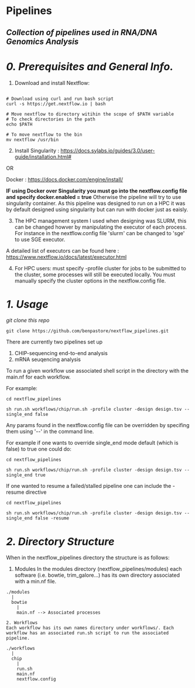 # **Pipelines**

## *Collection of pipelines used in RNA/DNA Genomics Analysis*

# *0. Prerequisites and General Info.*

1. Download and install Nextflow: 
```

# Download using curl and run bash script
curl -s https://get.nextflow.io | bash

# Move nextflow to directory witihin the scope of $PATH variable
# To check directories in the path 
echo $PATH

# To move nextflow to the bin
mv nextflow /usr/bin
```

2. Install Singularity : https://docs.sylabs.io/guides/3.0/user-guide/installation.html#

OR 

Docker : https://docs.docker.com/engine/install/

**IF using Docker over Singularity you must go into the nextflow.config file and specify docker.enabled = true**
Otherwise the pipeline will try to use singularity container. As this pipeline was designed to run on a HPC 
it was by default designed using singularity but can run with docker just as eaisly.

3. The HPC management system I used when designing was SLURM, this can be changed howver by manipulating the executor of each process. 
For instance in the nextflow.config file 'slurm' can be changed to 'sge' to use SGE executor.

A detailed list of executors can be found here : https://www.nextflow.io/docs/latest/executor.html

4. For HPC users: must specify -profile cluster for jobs to be submitted to the cluster, some processes will still be executed locally.
You must manually specify the cluster options in the nextflow.config file. 

# *1. Usage*

*git clone this repo*
```
git clone https://github.com/benpastore/nextflow_pipelines.git
```

There are currently two pipelines set up 
1. CHIP-sequencing end-to-end analysis
2. mRNA seuqencing analysis

To run a given workflow use associated shell script in the directory with the main.nf for each workflow.

For example:
```
cd nextflow_pipelines

sh run.sh workflows/chip/run.sh -profile cluster -design design.tsv --single_end false 
```

Any params found in the nextflow.config file can be overridden by specifing them using '--' in the command line. 

For example if one wants to override single_end mode default (which is false) to true one could do:
```
cd nextflow_pipelines

sh run.sh workflows/chip/run.sh -profile cluster -design design.tsv --single_end true 
```

If one wanted to resume a failed/stalled pipeline one can include the -resume directive
```
cd nextflow_pipelines

sh run.sh workflows/chip/run.sh -profile cluster -design design.tsv --single_end false -resume
```



# *2. Directory Structure*

When in the nextflow_pipelines directory the structure is as follows: 

1. Modules
In the modules directory (nextflow_pipelines/modules) each software (i.e. bowtie, trim_galore...) has its own directory associated with a min.nf
file. 

```
./modules 
  |
  bowtie
    |
    main.nf --> Associated processes
      
2. Workflows 
Each workflow has its own names directory under workflows/. Each workflow has an associated run.sh script to run the associated pipeline.

./workflows
  |
  chip
    |
    run.sh
    main.nf
    nextflow.config
```

